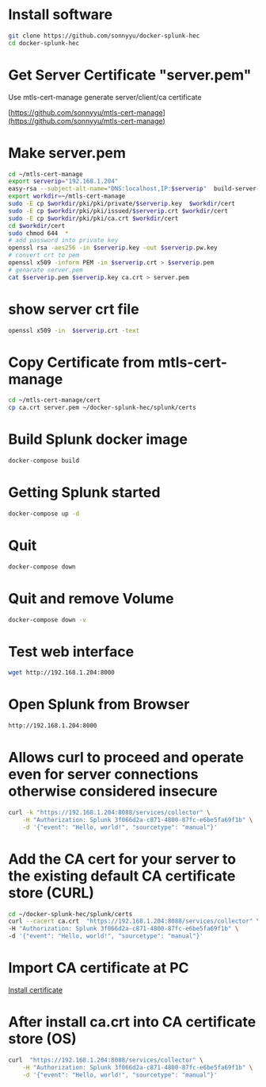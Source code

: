 # Install software
```bash
git clone https://github.com/sonnyyu/docker-splunk-hec
cd docker-splunk-hec
```
# Get Server Certificate "server.pem"
Use mtls-cert-manage generate server/client/ca certificate 

[https://github.com/sonnyyu/mtls-cert-manage](https://github.com/sonnyyu/mtls-cert-manage)

# Make server.pem
```bash
cd ~/mtls-cert-manage
export serverip="192.168.1.204"
easy-rsa --subject-alt-name="DNS:localhost,IP:$serverip"  build-server-full $serverip nopass
export workdir=~/mtls-cert-manage
sudo -E cp $workdir/pki/pki/private/$serverip.key  $workdir/cert
sudo -E cp $workdir/pki/pki/issued/$serverip.crt $workdir/cert
sudo -E cp $workdir/pki/pki/ca.crt $workdir/cert 
cd $workdir/cert
sudo chmod 644  *
# add password into private key
openssl rsa -aes256 -in $serverip.key -out $serverip.pw.key
# convert crt to pem
openssl x509 -inform PEM -in $serverip.crt > $serverip.pem
# genarate server.pem
cat $serverip.pem $serverip.key ca.crt > server.pem
```
# show server crt file
```bash
openssl x509 -in  $serverip.crt -text
```
# Copy Certificate from mtls-cert-manage
```bash
cd ~/mtls-cert-manage/cert 
cp ca.crt server.pem ~/docker-splunk-hec/splunk/certs
```
# Build Splunk docker image
```bash
docker-compose build
```
# Getting Splunk started 
```bash
docker-compose up -d
```
# Quit 
```bash
docker-compose down 
```
# Quit and remove Volume
```bash
docker-compose down -v
```
# Test web interface
```bash
wget http://192.168.1.204:8000
```
# Open Splunk from Browser
```bash
http://192.168.1.204:8000
```
# Allows curl to proceed and operate even for server connections otherwise considered insecure
```bash
curl -k "https://192.168.1.204:8088/services/collector" \
    -H "Authorization: Splunk 3f066d2a-c871-4800-87fc-e6be5fa69f1b" \
    -d '{"event": "Hello, world!", "sourcetype": "manual"}'
```
# Add the CA cert for your server to the existing default CA certificate store (CURL)
```bash
cd ~/docker-splunk-hec/splunk/certs
curl --cacert ca.crt  "https://192.168.1.204:8088/services/collector" \
-H "Authorization: Splunk 3f066d2a-c871-4800-87fc-e6be5fa69f1b" \
-d '{"event": "Hello, world!", "sourcetype": "manual"}'
```
# Import CA certificate at PC
[Install certificate](https://github.com/sonnyyu/mtls-cert-manage#install-certificate-at-windows)

# After install ca.crt into CA certificate store (OS)
```bash
curl  "https://192.168.1.204:8088/services/collector" \
    -H "Authorization: Splunk 3f066d2a-c871-4800-87fc-e6be5fa69f1b" \
    -d '{"event": "Hello, world!", "sourcetype": "manual"}'
```
